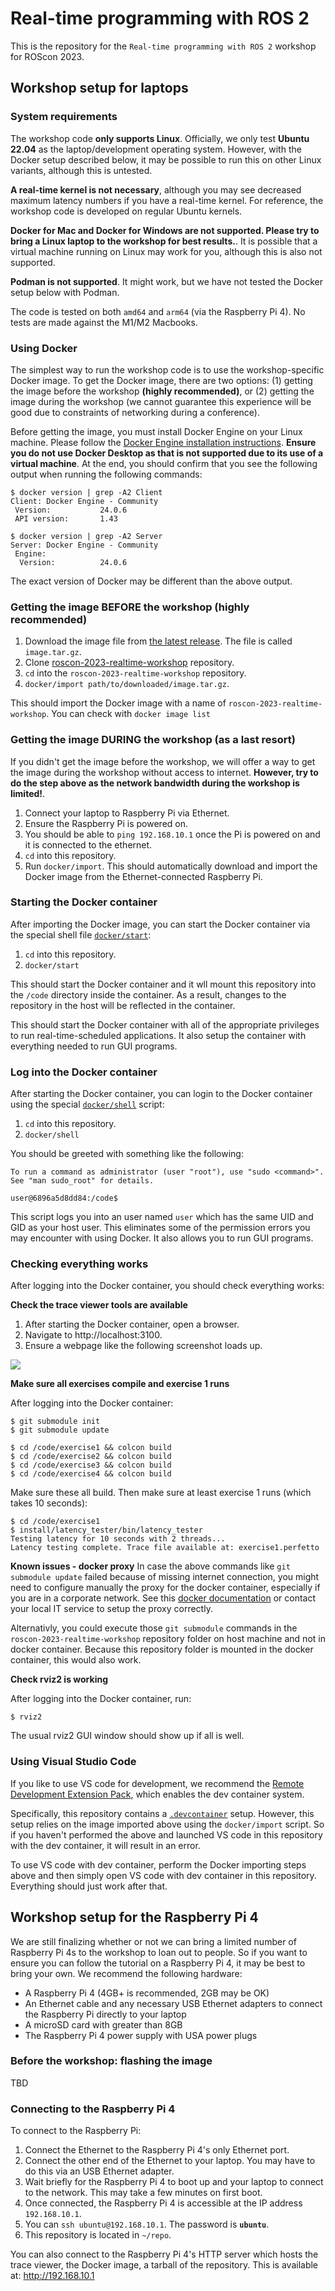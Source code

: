 Real-time programming with ROS 2
================================

This is the repository for the `Real-time programming with ROS 2` workshop for
ROScon 2023.

Workshop setup for laptops
--------------------------

### System requirements

The workshop code **only supports Linux**. Officially, we only test **Ubuntu
22.04** as the laptop/development operating system. However, with the Docker
setup described below, it may be possible to run this on other Linux variants,
although this is untested.

**A real-time kernel is not necessary**, although you may see decreased maximum
latency numbers if you have a real-time kernel. For reference, the workshop code
is developed on regular Ubuntu kernels.

**Docker for Mac and Docker for Windows are not supported. Please try to bring a
Linux laptop to the workshop for best results.**. It is possible that a virtual
machine running on Linux may work for you, although this is also not supported.

**Podman is not supported**. It might work, but we have not tested the Docker
setup below with Podman.

The code is tested on both `amd64` and `arm64` (via the Raspberry Pi 4). No
tests are made against the M1/M2 Macbooks.

### Using Docker

The simplest way to run the workshop code is to use the workshop-specific Docker
image. To get the Docker image, there are two options: (1) getting the image
before the workshop **(highly recommended)**, or (2) getting the image during
the workshop (we cannot guarantee this experience will be good due to
constraints of networking during a conference).

Before getting the image, you must install Docker Engine on your Linux machine.
Please follow the [Docker Engine installation instructions][docker-install].
**Ensure you do not use Docker Desktop as that is not supported due to its use
of a virtual machine**. At the end, you should confirm that you see the
following output when running the following commands:

```console
$ docker version | grep -A2 Client
Client: Docker Engine - Community
 Version:           24.0.6
 API version:       1.43

$ docker version | grep -A2 Server
Server: Docker Engine - Community
 Engine:
  Version:          24.0.6
```

The exact version of Docker may be different than the above output.

[docker-install]: https://docs.docker.com/engine/install/ubuntu/

### Getting the image BEFORE the workshop (highly recommended)

1. Download the image file from [the latest release](https://github.com/ros-realtime/roscon-2023-realtime-workshop/releases/latest). The file is called `image.tar.gz`.
2. Clone [roscon-2023-realtime-workshop](https://github.com/ros-realtime/roscon-2023-realtime-workshop) repository.
3. `cd` into the `roscon-2023-realtime-workshop` repository.
4. `docker/import path/to/downloaded/image.tar.gz`.

This should import the Docker image with a name of `roscon-2023-realtime-workshop`. You can check with `docker image list`

### Getting the image DURING the workshop (as a last resort)

If you didn't get the image before the workshop, we will offer a way to get the
image during the workshop without access to internet. **However, try to do the
step above as the network bandwidth during the workshop is limited!**.

1. Connect your laptop to Raspberry Pi via Ethernet.
2. Ensure the Raspberry Pi is powered on.
3. You should be able to `ping 192.168.10.1` once the Pi is powered on and it is connected to the ethernet.
4. `cd` into this repository.
5. Run `docker/import`. This should automatically download and import the Docker image from the Ethernet-connected Raspberry Pi.

### Starting the Docker container

After importing the Docker image, you can start the Docker container via the
special shell file [`docker/start`](docker/start):

1. `cd` into this repository.
2. `docker/start`

This should start the Docker container and it wll mount this repository into the
`/code` directory inside the container. As a result, changes to the repository
in the host will be reflected in the container.

This should start the Docker container with all of the appropriate privileges to
run real-time-scheduled applications. It also setup the container with
everything needed to run GUI programs.

### Log into the Docker container

After starting the Docker container, you can login to the Docker container using
the special [`docker/shell`](docker/shell) script:

1. `cd` into this repository.
2. `docker/shell`

You should be greeted with something like the following:

```
To run a command as administrator (user "root"), use "sudo <command>".
See "man sudo_root" for details.

user@6896a5d8dd84:/code$
```

This script logs you into an user named `user` which has the same UID and GID as
your host user. This eliminates some of the permission errors you may encounter
with using Docker. It also allows you to run GUI programs.

### Checking everything works

After logging into the Docker container, you should check everything works:

**Check the trace viewer tools are available**

1. After starting the Docker container, open a browser.
2. Navigate to http://localhost:3100.
3. Ensure a webpage like the following screenshot loads up.

![](imgs/perfetto.png)

**Make sure all exercises compile and exercise 1 runs**

After logging into the Docker container:

```console
$ git submodule init
$ git submodule update
```

```console
$ cd /code/exercise1 && colcon build
$ cd /code/exercise2 && colcon build
$ cd /code/exercise3 && colcon build
$ cd /code/exercise4 && colcon build
```

Make sure these all build. Then make sure at least exercise 1 runs (which takes
10 seconds):

```console
$ cd /code/exercise1
$ install/latency_tester/bin/latency_tester
Testing latency for 10 seconds with 2 threads...
Latency testing complete. Trace file available at: exercise1.perfetto
```

**Known issues - docker proxy**
In case the above commands like `git submodule update` failed because of missing internet connection, you might need to configure manually the proxy for the docker container, especially if you are in a corporate network. See this [docker documentation](https://docs.docker.com/network/proxy/) or contact your local IT service to setup the proxy correctly.

Alternativly, you could execute those `git submodule` commands in the `roscon-2023-realtime-workshop` repository folder on host machine and not in docker container. Because this repository folder is mounted in the docker container, this would also work.

**Check rviz2 is working**

After logging into the Docker container, run:

```console
$ rviz2
```

The usual rviz2 GUI window should show up if all is well.

### Using Visual Studio Code

If you like to use VS code for development, we recommend the [Remote Development Extension Pack](https://marketplace.visualstudio.com/items?itemName=ms-vscode-remote.vscode-remote-extensionpack), which enables the dev container system.

Specifically, this repository contains a [`.devcontainer`](.devcontainer) setup.
However, this setup relies on the image imported above using the `docker/import`
script. So if you haven't performed the above and launched VS code in this
repository with the dev container, it will result in an error.

To use VS code with dev container, perform the Docker importing steps above and
then simply open VS code with dev container in this repository. Everything
should just work after that.

Workshop setup for the Raspberry Pi 4
-------------------------------------

We are still finalizing whether or not we can bring a limited number of
Raspberry Pi 4s to the workshop to loan out to people. So if you want to ensure
you can follow the tutorial on a Raspberry Pi 4, it may be best to bring your
own. We recommend the following hardware:

- A Raspberry Pi 4 (4GB+ is recommended, 2GB may be OK)
- An Ethernet cable and any necessary USB Ethernet adapters to connect the Raspberry Pi directly to your laptop
- A microSD card with greater than 8GB
- The Raspberry Pi 4 power supply with USA power plugs

### Before the workshop: flashing the image

TBD

### Connecting to the Raspberry Pi 4

To connect to the Raspberry Pi:

1. Connect the Ethernet to the Raspberry Pi 4's only Ethernet port.
2. Connect the other end of the Ethernet to your laptop. You may have to do this via an USB Ethernet adapter.
3. Wait briefly for the Raspberry Pi 4 to boot up and your laptop to connect to the network. This may take a few minutes on first boot.
4. Once connected, the Raspberry Pi 4 is accessible at the IP address `192.168.10.1`.
5. You can `ssh ubuntu@192.168.10.1`. The password is **`ubuntu`**.
6. This repository is located in `~/repo`.

You can also connect to the Raspberry Pi 4's HTTP server which hosts the trace
viewer, the Docker image, a tarball of the repository. This is available at:
http://192.168.10.1
